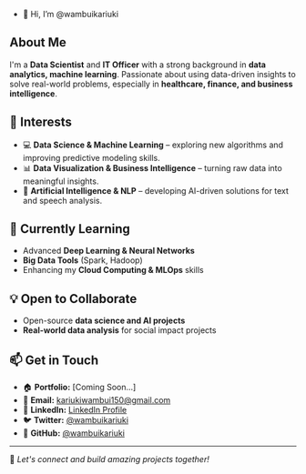 - 👋 Hi, I’m @wambuikariuki

## About Me
I'm a **Data Scientist** and **IT Officer** with a strong background in **data analytics, machine learning**. Passionate about using data-driven insights to solve real-world problems, especially in **healthcare, finance, and business intelligence**.

## 🔎 Interests
- 💻 **Data Science & Machine Learning** – exploring new algorithms and improving predictive modeling skills.  
- 📊 **Data Visualization & Business Intelligence** – turning raw data into meaningful insights.   
- 🤖 **Artificial Intelligence & NLP** – developing AI-driven solutions for text and speech analysis.  

## 🌱 Currently Learning
- Advanced **Deep Learning & Neural Networks**  
- **Big Data Tools** (Spark, Hadoop)  
- Enhancing my **Cloud Computing & MLOps** skills  

## 💡 Open to Collaborate
- Open-source **data science and AI projects**  
- **Real-world data analysis** for social impact projects  

## 📫 Get in Touch
- 🏠 **Portfolio:** [Coming Soon...]  
- 📩 **Email:** kariukiwambui150@gmail.com  
- 💼 **LinkedIn:** [LinkedIn Profile](https://www.linkedin.com/in/wambui-kariuki/)  
- 🐦 **Twitter:** [@wambuikariuki](https://twitter.com/wambuikariuki)  
- 📂 **GitHub:** [@wambuikariuki](https://github.com/wambuikariuki)  

---
🚀 _Let's connect and build amazing projects together!_

<!---
wambuikariuki/wambuikariuki is a ✨ special ✨ repository because its `README.md` (this file) appears on your GitHub profile.
You can click the Preview link to take a look at your changes.
--->
